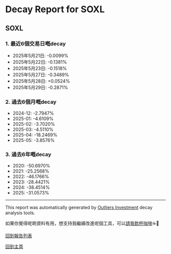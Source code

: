 # Decay Report for SOXL

## SOXL

### 1. 最近6個交易日嘅decay

- 2025年5月21日: -0.0099%
- 2025年5月22日: -0.1381%
- 2025年5月23日: -0.1518%
- 2025年5月27日: -0.3489%
- 2025年5月28日: +0.0524%
- 2025年5月29日: -0.2871%

### 2. 過去6個月嘅decay

- 2024-12: -2.7947%
- 2025-01: -4.6109%
- 2025-02: -3.7020%
- 2025-03: -4.5110%
- 2025-04: -18.2469%
- 2025-05: -3.8576%

### 3. 過去6年嘅decay

- 2020: -50.6970%
- 2021: -25.2568%
- 2022: -46.1766%
- 2023: -28.4421%
- 2024: -38.4514%
- 2025: -31.0573%

------------------------------
This report was automatically generated by [Outliers Investment](https://outliersecon.github.io/Outliers-Investment/) decay analysis tools.

如果你覺得呢啲資料有用，想支持我繼續改進呢個工具，可以[請我飲杯咖啡](https://buymeacoffee.com/outliersecon)☕🙏

[回到報告列表](https://outliersecon.github.io/Outliers-Investment/reports/reports_public)

[回到主頁](https://outliersecon.github.io/Outliers-Investment/)